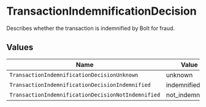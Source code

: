 # TransactionIndemnificationDecision

Describes whether the transaction is indemnified by Bolt for fraud.



## Values

| Name                                               | Value                                              |
| -------------------------------------------------- | -------------------------------------------------- |
| `TransactionIndemnificationDecisionUnknown`        | unknown                                            |
| `TransactionIndemnificationDecisionIndemnified`    | indemnified                                        |
| `TransactionIndemnificationDecisionNotIndemnified` | not_indemnified                                    |